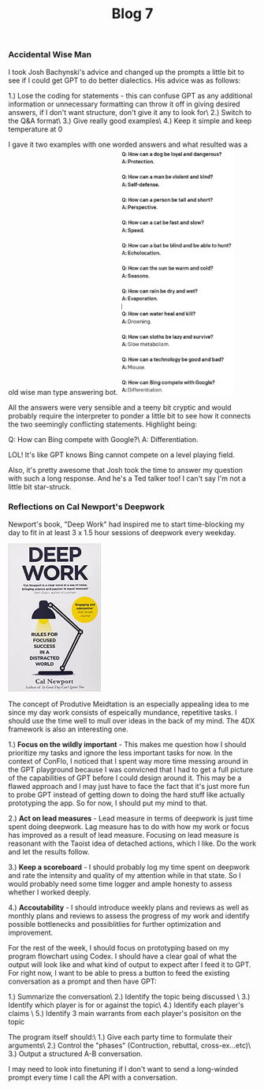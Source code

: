 ﻿---
layout: post
title: Blog 7
---
### Accidental Wise Man

I took Josh Bachynski's advice and changed up the prompts a little bit to see if I could get GPT to do better dialectics. His advice was as follows:

1.) Lose the coding for statements - this can confuse GPT as any additional information or unnecessary formatting can throw it off in giving desired answers, if I don't want structure, don't give it any to look for\\
2.) Switch to the Q&A format\\
3.) Give really good examples\\
4.) Keep it simple and keep temperature at 0

I gave it two examples with one worded answers and what resulted was a old wise man type answering bot.
<img src="/assets/images/blog7/wiseman.PNG"  height="500">

All the answers were very sensible and a teeny bit cryptic and would probably require the interpreter to ponder a little bit to see how it connects the two seemingly conflicting statements. Highlight being:

Q: How can Bing compete with Google?\\
A: Differentiation.

LOL! It's like GPT knows Bing cannot compete on a level playing field. 

Also, it's pretty awesome that Josh took the time to answer my question with such a long response. And he's a Ted talker too! I can't say I'm not a little bit star-struck.

### Reflections on Cal Newport's Deepwork

Newport's book, "Deep Work" had inspired me to start time-blocking my day to fit in at least 3 x 1.5 hour sessions of deepwork every weekday.

<img src="/assets/images/blog7/newport.jpg"  height="300">

The concept of Produtive Meidtation is an especially appealing idea to me since my day work consists of espeically mundance, repetitive tasks. I should use the time well to mull over ideas in the back of my mind. The 4DX framework is also an interesting one. 

1.) **Focus on the wildly important** - This makes me question how I should prioritize my tasks and ignore the less important tasks for now. In the context of ConFlo, I noticed that I spent way more time messing around in the GPT playground because I was convicned that I had to get a full picture of the capabilities of GPT before I could design around it. This may be a flawed approach and I may just have to face the fact that it's just more fun to probe GPT instead of getting down to doing the hard stuff like actually prototyping the app. So for now, I should put my mind to that. 

2.) **Act on lead measures** - Lead measure in terms of deepwork is just time spent doing deepwork. Lag measure has to do with how my work or focus has improved as a result of lead measure. Focusing on lead measure is reasonant with the Taoist idea of detached actions, which I like. Do the work and let the results follow.

3.) **Keep a scoreboard** - I should probably log my time spent on deepwork and rate the intensity and quality of my attention while in that state. So I would probably need some time logger and ample honesty to assess whether I worked deeply. 

4.) **Accoutability** - I should introduce weekly plans and reviews as well as monthly plans and reviews to assess the progress of my work and identify possible bottlenecks and possiblitlies for further optimization and improvement. 

For the rest of the week, I should focus on prototyping based on my program flowchart using Codex. I should have a clear goal of what the output will look like and what kind of output to expect after I feed it to GPT. For right now, I want to be able to press a button to feed the existing conversation as a prompt and then have GPT:

1.) Summarize the conversation\\
2.) Identify the topic being discussed \\
3.) Identify which player is for or against the topic\\
4.) Identify each player's claims \\
5.) Identify 3 main warrants from each player's posisiton on the topic

The program itself should:\\
1.) Give each party time to formulate their arguments\\
2.) Control the "phases" (Contruction, rebuttal, cross-ex...etc)\\
3.) Output a structured A-B conversation.

I may need to look into finetuning if I don't want to send a long-winded prompt every time I call the API with a conversation. 